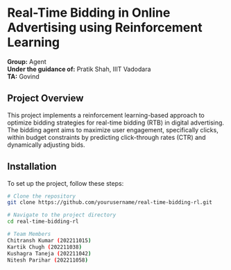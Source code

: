 # Real-Time Bidding in Online Advertising using Reinforcement Learning

**Group:** Agent  
**Under the guidance of:** Pratik Shah, IIIT Vadodara  
**TA:** Govind

## Project Overview
This project implements a reinforcement learning-based approach to optimize bidding strategies for real-time bidding (RTB) in digital advertising. The bidding agent aims to maximize user engagement, specifically clicks, within budget constraints by predicting click-through rates (CTR) and dynamically adjusting bids.



## Installation
To set up the project, follow these steps:

```bash
# Clone the repository
git clone https://github.com/yourusername/real-time-bidding-rl.git

# Navigate to the project directory
cd real-time-bidding-rl

# Team Members
Chitransh Kumar (202211015)
Kartik Chugh (202211038)
Kushagra Taneja (202211042)
Nitesh Parihar (202211058)
